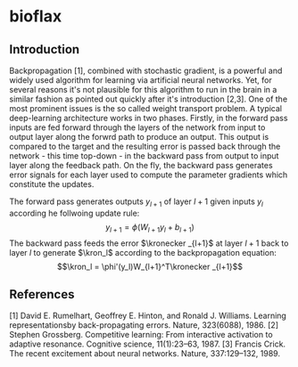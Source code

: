# bioflax

## Introduction

Backpropagation [1], combined with stochastic gradient, is a powerful and widely used algorithm for learning via artificial neural networks. Yet, for several reasons it's not plausible for this algorithm to run in the brain in a similar fashion as pointed out quickly after it's introduction [2,3]. One of the most prominent issues is the so called weight transport problem. A typical deep-learning architecture works in two phases. Firstly, in the forward pass inputs are fed forward through the layers of the network from input to output layer along the forwrd path to produce an output. This output is compared to the target and the resulting error is passed back through the network - this time top-down - in the backward pass from output to input layer along the feedback path. On the fly, the backward pass generates error signals for each layer used to compute the parameter gradients which constitute the updates.

The forward pass generates outputs $y_{l+1}$ of layer $l+1$ given inputs $y_l$ according he follwoing update rule:
$$y_{l+1} = \phi(W_{l+1}y_l+b_{l+1})$$
The backward pass feeds the error $\kronecker _{l+1}$ at layer $l+1$ back to layer $l$ to generate $\kron_l$ according to the backpropagation equation:
$$\kron_l = \phi'(y_l)W_{l+1}^T\kronecker _{l+1}$$

## References

[1] David E. Rumelhart, Geoffrey E. Hinton, and Ronald J. Williams. Learning representationsby back-propagating errors. Nature, 323(6088), 1986.
[2] Stephen Grossberg. Competitive learning: From interactive activation to adaptive resonance.
Cognitive science, 11(1):23–63, 1987.
[3] Francis Crick. The recent excitement about neural networks. Nature, 337:129–132, 1989.
